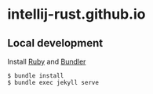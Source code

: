 # intellij-rust.github.io

## Local development

Install [Ruby](https://www.ruby-lang.org) and [Bundler](http://bundler.io/)

```
$ bundle install
$ bundle exec jekyll serve
```
